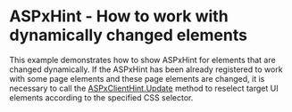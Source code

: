 # ASPxHint -  How to work with dynamically changed elements


This example demonstrates how to show ASPxHint for elements that are changed dynamically. If the ASPxHint has been already registered to work with some page elements and these page elements are changed, it is necessary to call the <a href="https://documentation.devexpress.com/#AspNet/DevExpressWebScriptsASPxClientHint_Updatetopic">ASPxClientHint.Update</a> method to reselect target UI elements according to the specified CSS selector.

<br/>


